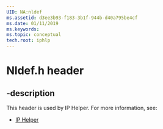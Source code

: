 ```yaml
---
UID: NA:nldef
ms.assetid: d3ee3b93-f183-3b1f-944b-d40a795be4cf
ms.date: 01/11/2019
ms.keywords: 
ms.topic: conceptual
tech.root: iphlp
---
```


# Nldef.h header


## -description


This header is used by IP Helper. For more information, see:

- [IP Helper](../_iphlp/index.md)

